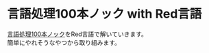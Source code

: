 # 言語処理100本ノック with Red言語

[言語処理100本ノック](http://www.cl.ecei.tohoku.ac.jp/nlp100/)をRed言語で解いていきます。  
簡単にやれそうなやつから取り組みます。